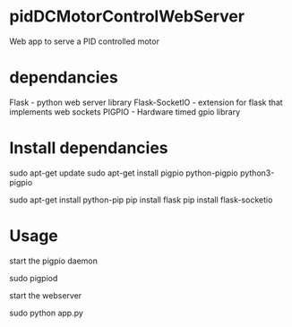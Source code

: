 # pidDCMotorControlWebServer

Web app to serve a PID controlled motor

# dependancies

Flask - python web server library
Flask-SocketIO - extension for flask that implements web sockets
PIGPIO - Hardware timed gpio library

# Install dependancies

sudo apt-get update
sudo apt-get install pigpio python-pigpio python3-pigpio

sudo apt-get install python-pip
pip install flask
pip install flask-socketio

# Usage

start the pigpio daemon

sudo pigpiod

start the webserver

sudo python app.py
